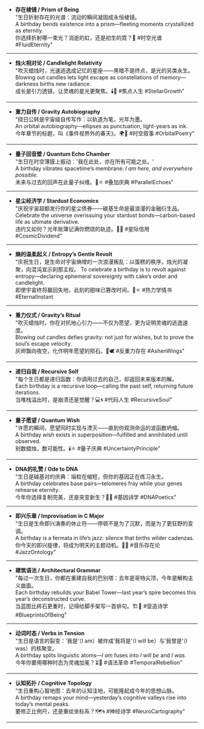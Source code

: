 - **存在棱镜 / Prism of Being**  
"生日折射存在的光谱：流动的瞬间凝固成永恒棱镜。  
A birthday bends existence into a prism—fleeting moments crystallized as eternity.  
你选择折射哪一束光？消逝的虹，还是初生的霓？🌈 #时空光谱 #FluidEternity"  
---

- **烛火相对论 / Candlelight Relativity**  
"吹灭蜡烛时，光速逃逸成记忆的星座——黑暗不是终点，是光的另类永生。  
Blowing out candles lets light escape as constellations of memory—darkness births new radiance.  
成长是引力透镜，让灵魂的星光更聚焦。🕯️🔭 #焦点人生 #StellarGrowth"  
---

- **重力自传 / Gravity Autobiography**  
"绕日公转是宇宙级自传写作：以轨道为笔，光年为墨。  
An orbital autobiography—ellipses as punctuation, light-years as ink.  
今年章节的标题，叫《事件视界外的春天》。🌍📖 #时空叙事 #OrbitalPoetry"  
---

- **量子回音壁 / Quantum Echo Chamber**  
"生日在时空薄膜上振动：'我在此处，亦在所有可能之处。'  
A birthday vibrates spacetime’s membrane: *I am here, and everywhere possible.*  
未来与过去的回声在此量子纠缠。👥⚛️ #叠加庆典 #ParallelEchoes"  
---

- **星尘经济学 / Stardust Economics**  
"庆祝宇宙超额发行你的星尘债券——碳基生命是最浪漫的金融衍生品。  
Celebrate the universe overissuing your stardust bonds—carbon-based life as ultimate derivative.  
违约又如何？光年账簿记满你燃烧的轨迹。💸🌠 #星际信用 #CosmicDividend"  
---

- **熵的温柔起义 / Entropy’s Gentle Revolt**  
"庆祝生日，是生命对宇宙熵增的一次浪漫叛乱：以蛋糕的秩序，烛光的凝聚，向混沌宣示刹那主权。 
To celebrate a birthday is to revolt against entropy—declaring ephemeral sovereignty with cake’s order and candlelight.  
即使宇宙终将赢回失地，此刻的甜味已篡改时间。🎂⚛️ #热力学情书 #EternalInstant  
---

- **重力仪式 / Gravity’s Ritual**  
"吹灭蜡烛时，你在对抗地心引力——不仅为愿望，更为证明灵魂的逃逸速度。  
Blowing out candles defies gravity: not just for wishes, but to prove the soul’s escape velocity.  
灰烬飘向夜空，化作明年愿望的陨石。🌠🕊️ #反重力存在 #AshenWings"  
---

- **递归自我 / Recursive Self**  
"每个生日都是递归函数：你调用过去的自己，却返回未来版本的解。  
Each birthday is a recursive loop—calling the past self, returning future iterations.  
当堆栈溢出时，是崩溃还是觉醒？💻🌀 #代码人生 #RecursiveSoul"  
---

- **量子愿望 / Quantum Wish**  
"许愿的瞬间，愿望同时实现与湮灭——直到你观测命运的波函数坍缩。  
A birthday wish exists in superposition—fulfilled and annihilated until observed.  
别数蜡烛，数可能性。🕯️⚛️ #量子庆典 #UncertaintyPrinciple"  
---  

- **DNA的礼赞 / Ode to DNA**  
"生日是碱基对的庆典：端粒在缩短，但你的基因正在练习永生。  
A birthday celebrates base pairs—telomeres fray while your genes rehearse eternity.  
今年你选择复制完美，还是突变新生？🧬🌱 #基因诗学 #DNAPoetics"  
---

- **即兴乐章 / Improvisation in C Major**  
"生日是生命即兴演奏的休止符——停顿不是为了沉默，而是为了更狂野的变调。  
A birthday is a fermata in life’s jazz: silence that births wilder cadenzas.  
你今天的即兴旋律，将成为明天的主题动机。🎹🌀 #音乐存在论 #JazzOntology"  
---

- **建筑语法 / Architectural Grammar**  
"每过一次生日，你都在重建自我的巴别塔：去年是哥特尖顶，今年是解构主义曲面。  
Each birthday rebuilds your Babel Tower—last year’s spire becomes this year’s deconstructed curve.  
当蓝图比砖石更重时，记得给脚手架写一首俳句。🏗️📜 #营造诗学 #BlueprintsOfBeing"  
---

- **动词时态 / Verbs in Tension**  
"生日是语言的裂变：’我是‘（I am）被炸成’我将是‘（I will be）与’我曾是‘（I was）的核聚变。  
A birthday splits linguistic atoms—*I am* fuses into *I will be* and *I was*.  
今年你要用哪种时态为灵魂加冕？⏳👑 #语法革命 #TemporalRebellion"  
---

- **认知拓扑 / Cognitive Topology**  
"生日重构心智地图：去年的认知洼地，可能隆起成今年的思想山脉。  
A birthday remaps your mind—yesterday’s cognitive valleys rise into today’s mental peaks.  
要修正比例尺，还是重绘坐标系？🗺️🌀 #神经诗学 #NeuroCartography"  
---
